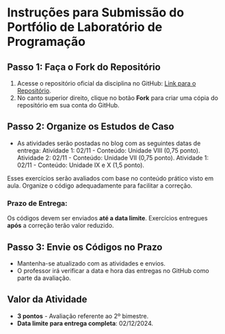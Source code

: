 # Instruções para Submissão do Portfólio de Laboratório de Programação

## Passo 1: Faça o Fork do Repositório
1. Acesse o repositório oficial da disciplina no GitHub: [Link para o Repositório](https://github.com/gnrochabr/ENG_20242/).
2. No canto superior direito, clique no botão **Fork** para criar uma cópia do repositório em sua conta do GitHub.

## Passo 2: Organize os Estudos de Caso
- As atividades serão postadas no blog com as seguintes datas de entrega:
	Atividade 1: 02/11 - Conteúdo: Unidade VIII (0,75 ponto).
	Atividade 2: 02/11 - Conteúdo: Unidade VII (0,75 ponto).
	Atividade 1: 02/11 - Conteúdo: Unidade IX e X (1,5 ponto).

Esses exercícios serão avaliados com base no conteúdo prático visto em aula. Organize o código adequadamente para facilitar a correção.

### Prazo de Entrega: 
Os códigos devem ser enviados **até a data limite**. Exercícios entregues **após** a correção terão valor reduzido.

## Passo 3: Envie os Códigos no Prazo
- Mantenha-se atualizado com as atividades e envios.
- O professor irá verificar a data e hora das entregas no GitHub como parte da avaliação.

## Valor da Atividade
- **3 pontos** - Avaliação referente ao 2º bimestre.
- **Data limite para entrega completa**: 02/12/2024.


